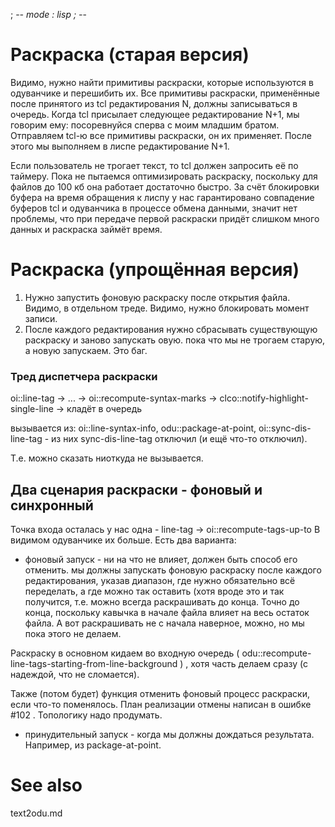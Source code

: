 ﻿; -*- mode : lisp ; -*-

Раскраска (старая версия)
=========

Видимо, нужно найти примитивы раскраски, которые используются в одуванчике и перешибить их. Все примитивы раскраски, применённые после принятого из tcl редактирования N, должны записываться в очередь. Когда tcl присылает следующее редактирование N+1, мы говорим ему: посоревнуйся сперва с моим младшим братом. Отправляем tcl-ю все примитивы раскраски, он их применяет. После этого мы выполняем в лиспе редактирование N+1. 

Если пользователь не трогает текст, то tcl должен запросить её по таймеру. Пока не пытаемся оптимизировать раскраску, поскольку для файлов до 100 кб она работает достаточно быстро. За счёт блокировки буфера на время обращения к лиспу у нас гарантировано совпадение буферов tcl и одуванчика в процессе обмена данными, значит нет проблемы, что при передаче первой раскраски придёт слишком много данных и раскраска займёт время. 


Раскраска (упрощённая версия)
=========

1. Нужно запустить фоновую раскраску после открытия файла. Видимо, в отдельном треде. Видимо, нужно блокировать момент записи. 
2. После каждого редактирования нужно сбрасывать существующую раскраску и заново запускать овую. пока что мы не трогаем старую, а новую запускаем. Это баг. 

### Тред диспетчера раскраски


oi::line-tag -> ... -> oi::recompute-syntax-marks -> clco::notify-highlight-single-line -> кладёт в очередь

вызывается из: oi::line-syntax-info, odu::package-at-point, oi::sync-dis-line-tag -
из них sync-dis-line-tag отключил (и ещё что-то отключил).

Т.е. можно сказать ниоткуда не вызывается. 


Два сценария раскраски - фоновый и синхронный
--------------
Точка входа осталась у нас одна - line-tag -> oi::recompute-tags-up-to
В видимом одуванчике их больше. 
Есть два варианта:
- фоновый запуск - ни на что не влияет, должен быть способ его отменить.
мы должны запускать фоновую раскраску после каждого редактирования, указав диапазон, где
нужно обязательно всё переделать, а где можно так оставить (хотя вроде это и так получится, т.е. можно всегда раскрашивать до конца. Точно до конца, поскольку кавычка в начале файла влияет на весь остаток файла. А вот раскрашивать не с начала наверное, можно, но мы пока этого не делаем. 


Раскраску в основном кидаем во входную очередь ( odu::recompute-line-tags-starting-from-line-background ) , хотя часть делаем сразу (с надеждой, что не сломается).

Также (потом будет) функция отменить фоновый процесс раскраски, если что-то поменялось. План реализации отмены написан в ошибке #102 . Топологику надо продумать. 
                                                                 
- принудительный запуск - когда мы должны дождаться результата. Например, из package-at-point. 



See also
========
text2odu.md
